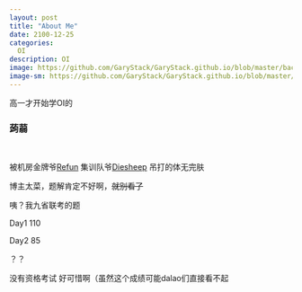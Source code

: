 ```yaml
---
layout: post
title: "About Me"
date: 2100-12-25
categories:
  OI
description: OI
image: https://github.com/GaryStack/GaryStack.github.io/blob/master/background/%E6%98%9F%E7%A9%BA/QQ%E6%88%AA%E5%9B%BE20180402182312.png?raw=true
image-sm: https://github.com/GaryStack/GaryStack.github.io/blob/master/background/%E6%98%9F%E7%A9%BA/QQ%E6%88%AA%E5%9B%BE20180402182312.png?raw=true
---
```


高一才开始学OI的    
### 蒟蒻
 
    

被机房金牌爷[Refun](http://www.cnblogs.com/refun/) 集训队爷[Diesheep](https://a-failure.github.io/)
吊打的体无完肤



博主太菜，题解肯定不好啊，~~就别看了~~


咦？我九省联考的题

Day1 110

Day2 85

？？

没有资格考试
好可惜啊（虽然这个成绩可能dalao们直接看不起
